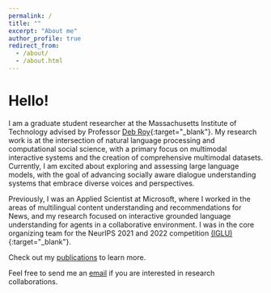 ```yaml
---
permalink: /
title: ""
excerpt: "About me"
author_profile: true
redirect_from: 
  - /about/
  - /about.html
---
```




Hello!
======
I am a graduate student researcher at the Massachusetts Institute of Technology advised by Professor [Deb Roy](https://www.media.mit.edu/people/dkroy/overview/){:target="_blank"}. My research work is at the intersection of natural language processing and computational social science, with a primary focus on multimodal interactive systems and the creation of comprehensive multimodal datasets. Currently, I am excited about exploring and assessing large language models, with the goal of advancing socially aware dialogue understanding systems that embrace diverse voices and perspectives. 

Previously, I was an Applied Scientist at Microsoft, where I worked in the areas of multilingual content understanding and recommendations for News, and my research focused on interactive grounded language understanding for agents in a collaborative environment. I was in the core organizing team for the NeurIPS 2021 and 2022 competition [(IGLU)](https://www.iglu-contest.net/){:target="_blank"}.

Check out my [publications](https://shresh02.github.io/publications/) to learn more.

Feel free to send me an [email](mailto:shresmoh@mit.edu) if you are interested in research collaborations.

<!--
a Applied Scientist at Microsoft working at the intersection of Natural Language Processing, Deep Learning and Embodied AI. Within these broad areas, I am especially keen on exploring research directions which can lead to interactive systems that can communicate with humans (and other computational systems) using natural language and multi-modal inputs to enhance their decision-making capabilities under uncertainties. 
I am in the core organizing team for the NeurIPS 2021 and 2022 competition on Interactive Grounded Language Understanding in a Collaborative Environment [(IGLU)](https://www.iglu-contest.net/) competition. The goal of this competition is to build embodied agents that learn to solve a task while provided with grounded natural language instructions.

Announcements
------

* Dec 2022: [Paper](https://arxiv.org/pdf/2211.06552.pdf) on Collecting Interactive Multi-modal Datasets for Grounded Language Understanding accepted to NeurIPS 2022 [InterNLP](https://internlp.github.io/) workshop! 


* Jun 2022: [Paper](https://arxiv.org/pdf/2206.00142.pdf) on [IGLU](https://www.iglu-contest.net/) Gridworld Environment for Embodied Dialog Agents accepted to CVPR 2022 [Embodied AI](https://embodied-ai.org/) workshop!
-->
